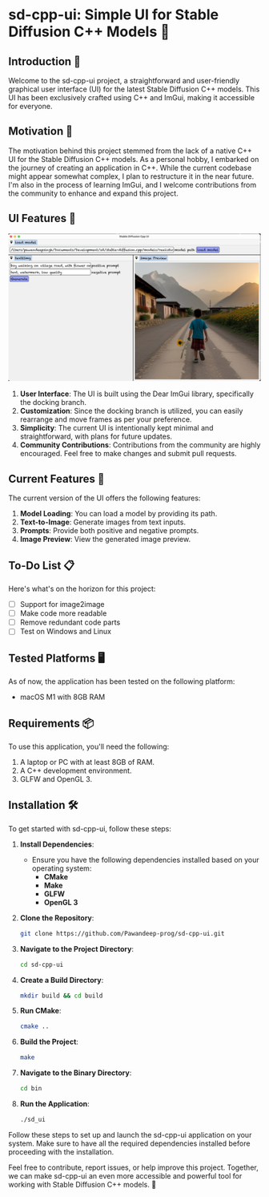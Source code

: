 # sd-cpp-ui: Simple UI for Stable Diffusion C++ Models 🚀

## Introduction 📌

Welcome to the sd-cpp-ui project, a straightforward and user-friendly graphical user interface (UI) for the latest Stable Diffusion C++ models. This UI has been exclusively crafted using C++ and ImGui, making it accessible for everyone.

## Motivation 🌟

The motivation behind this project stemmed from the lack of a native C++ UI for the Stable Diffusion C++ models. As a personal hobby, I embarked on the journey of creating an application in C++. While the current codebase might appear somewhat complex, I plan to restructure it in the near future. I'm also in the process of learning ImGui, and I welcome contributions from the community to enhance and expand this project.

## UI Features 🎨

![UI Screenshot](./samples/ui1.png)

1. **User Interface**: The UI is built using the Dear ImGui library, specifically the docking branch.
2. **Customization**: Since the docking branch is utilized, you can easily rearrange and move frames as per your preference.
3. **Simplicity**: The current UI is intentionally kept minimal and straightforward, with plans for future updates.
4. **Community Contributions**: Contributions from the community are highly encouraged. Feel free to make changes and submit pull requests.

## Current Features 🌟

The current version of the UI offers the following features:

1. **Model Loading**: You can load a model by providing its path.
2. **Text-to-Image**: Generate images from text inputs.
3. **Prompts**: Provide both positive and negative prompts.
4. **Image Preview**: View the generated image preview.

## To-Do List 📋

Here's what's on the horizon for this project:

- [ ] Support for image2image
- [ ] Make code more readable
- [ ] Remove redundant code parts
- [ ] Test on Windows and Linux

## Tested Platforms 🖥️

As of now, the application has been tested on the following platform:

- macOS M1 with 8GB RAM

## Requirements 📦

To use this application, you'll need the following:

1. A laptop or PC with at least 8GB of RAM.
2. A C++ development environment.
3. GLFW and OpenGL 3.

## Installation 🛠️

To get started with sd-cpp-ui, follow these steps:

1. **Install Dependencies**:

   - Ensure you have the following dependencies installed based on your operating system:
     - **CMake**
     - **Make**
     - **GLFW**
     - **OpenGL 3**

2. **Clone the Repository**:

   ```sh
   git clone https://github.com/Pawandeep-prog/sd-cpp-ui.git
   ```

3. **Navigate to the Project Directory**:

   ```sh
   cd sd-cpp-ui
   ```

4. **Create a Build Directory**:

   ```sh
   mkdir build && cd build
   ```

5. **Run CMake**:

   ```sh
   cmake ..
   ```

6. **Build the Project**:

   ```sh
   make
   ```

7. **Navigate to the Binary Directory**:

   ```sh
   cd bin
   ```

8. **Run the Application**:
   ```sh
   ./sd_ui
   ```

Follow these steps to set up and launch the sd-cpp-ui application on your system. Make sure to have all the required dependencies installed before proceeding with the installation.

Feel free to contribute, report issues, or help improve this project. Together, we can make sd-cpp-ui an even more accessible and powerful tool for working with Stable Diffusion C++ models. 💪
